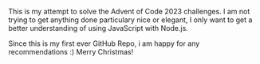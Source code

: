 This is my attempt to solve the Advent of Code 2023 challenges. 
I am not trying to get anything done particulary nice or elegant,
I only want to get a better understanding of using JavaScript with Node.js.

Since this is my first ever GitHub Repo, i am happy for any recommendations :)
Merry Christmas!
